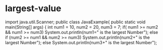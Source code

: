 # largest-value
import java.util.Scanner;
public class JavaExample{
public static void main(String[] args) {
int num1 = 10, num2 = 20, num3 = 7;
if( num1 >= num2 && num1 >= num3)
System.out.println(num1=" is the largest Number");
else if (num2 >= num1 && num2 >= num3)
System.out.println(num2+" is the largest Number");
else
System.out.println(num3+" is the largest Number");
